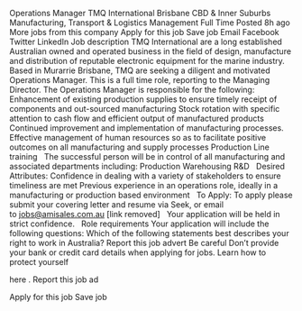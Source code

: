 ---
---

Operations Manager
TMQ International
Brisbane
CBD &amp; Inner Suburbs
Manufacturing, Transport &amp; Logistics
Management
Full Time
Posted 
8h ago
More jobs from this company
Apply for this job
Save job
Email
Facebook
Twitter
LinkedIn
Job description
TMQ International are a long established Australian owned and operated business in the field of design, manufacture and distribution of reputable electronic equipment for the marine industry. Based in Murarrie Brisbane, TMQ are seeking a diligent and motivated Operations Manager.
This is a full time role, reporting to the Managing Director. The Operations Manager is responsible for the following:
Enhancement of existing production supplies to ensure timely receipt of components and out-sourced manufacturing
Stock rotation with specific attention to cash flow and efficient output of manufactured products
Continued improvement and implementation of manufacturing processes.
Effective management of human resources so as to facilitate positive outcomes on all manufacturing and supply processes
Production Line training
 
The successful person will be in control of all manufacturing and associated departments including:
Production
Warehousing
R&amp;D
 
Desired Attributes:
Confidence in dealing with a variety of stakeholders to ensure 
timeliness are met
Previous experience in an operations role, ideally in a manufacturing or production based environment
 
To Apply:
To apply please submit your covering letter and resume via Seek, or email to jobs@amisales.com.au [link removed]
 
Your application will be held in strict confidence.
 
Role requirements
Your application will include the following questions:
Which of the following statements best describes your right to work in Australia?
Report this job advert
Be careful
Don’t provide your bank or credit card details when applying for jobs.
Learn how to protect yourself
 
here
.
Report this job ad
 
Apply for this job
Save job
